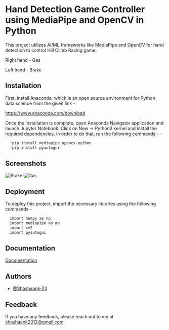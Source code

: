 
# Hand Detection Game Controller using MediaPipe and OpenCV in Python

This project utilizes AI/ML frameworks like MediaPipe and OpenCV for hand detection to control Hill Climb Racing game.

Right hand - Gas

Left hand - Brake


## Installation

First, install Anaconda, which is an open source environment for Python data science from the given link - 

https://www.anaconda.com/download

Once the installation is complete, open  Anaconda Navigator application and launch Jupyter Notebook. Click on New -> Python3 kernel and install the required dependencies. In order to do that, run the following commands - -

```bash
  !pip install mediapipe opencv-python
  !pip install pyautogui
```

## Screenshots
![Brake](https://github.com/Shashaank-23/Hill-Climb-Racing_Hand-Detection_MediaPipe_OpenCV/assets/82996303/17d7b18e-984a-4849-8b60-440c3816dc69)
![Gas](https://github.com/Shashaank-23/Hill-Climb-Racing_Hand-Detection_MediaPipe_OpenCV/assets/82996303/661707d9-d19d-4d8a-b1f7-f7e8885eb2e8)

    
## Deployment

To deploy this project, import the necessary libraries using the following commands -

```bash
  import numpy as np
  import mediapipe as mp
  import cv2
  import pyautogui

```

## Documentation

[Documentation](https://developers.google.com/mediapipe/solutions/guide)


## Authors

- [@Shashaank-23](https://github.com/Shashaank-23)


## Feedback

If you have any feedback, please reach out to me at shashaank2312@gmail.com

